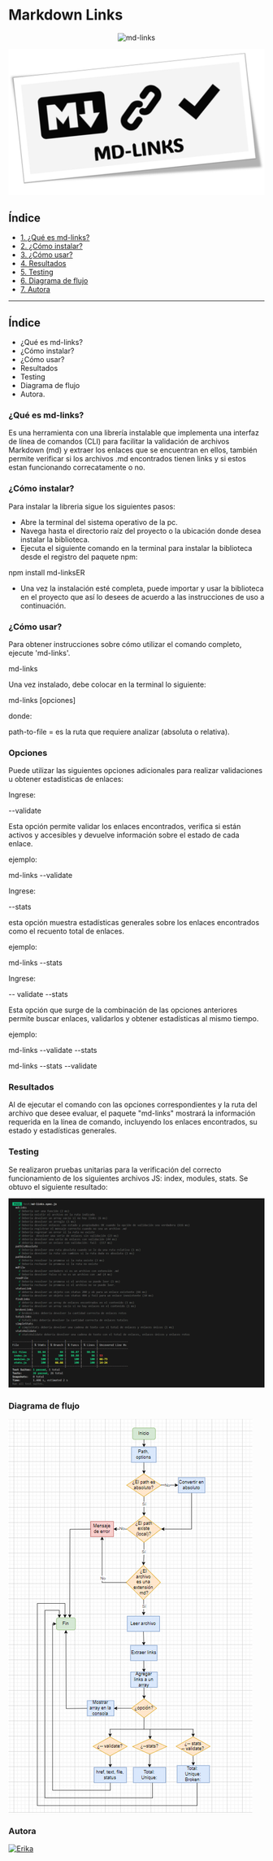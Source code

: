 # Markdown Links

<p align="center">
  <img src="DEV10-MD-LINKS/img/md-links.png" alt="md-links">
</p>

[![md-links](./img/md-links.png "md-links")](./img/md-links.png "md-links")

## Índice

* [1. ¿Qué es md-links?](#1-¿Qué-es-md-links?)
* [2. ¿Cómo instalar?](#2-¿Cómo-instalar?)
* [3. ¿Cómo usar?](#3-¿Cómo-usar?)
* [4. Resultados](#4-Resultados)
* [5. Testing](#5-Testing)
* [6. Diagrama de flujo](#5-Diagrama-de-flujo)
* [7. Autora](#5-Autora)

***

##  Índice 
-  ¿Qué es md-links?
-  ¿Cómo instalar?
-  ¿Cómo usar?
-  Resultados
-  Testing
-  Diagrama de flujo
-  Autora.


### ¿Qué es md-links?

 Es una herramienta con una librería instalable que implementa una interfaz de línea de comandos (CLI) para facilitar la validación de archivos Markdown (md) y extraer los enlaces que se encuentran en ellos, también permite verificar si los archivos .md encontrados tienen links y si estos estan funcionando correcatamente o no. 

### ¿Cómo instalar?

Para instalar la libreria sigue los siguientes pasos:

* Abre la terminal del sistema operativo de la pc.
* Navega hasta el directorio raíz del proyecto o la ubicación donde desea instalar la biblioteca.
* Ejecuta el siguiente comando en la terminal para instalar la biblioteca desde el registro del paquete npm:

npm install md-linksER

* Una vez la instalación esté completa, puede importar y usar la biblioteca en el proyecto que así lo desees de acuerdo a las instrucciones de uso a continuación.

### ¿Cómo usar?

Para obtener instrucciones sobre cómo utilizar el comando completo, ejecute 'md-links'.

md-links

Una vez instalado, debe colocar en la terminal lo siguiente:

md-links <path-to-file> [opciones]

donde:

path-to-file = es la ruta que requiere analizar (absoluta o relativa).

### Opciones

Puede utilizar las siguientes opciones adicionales para realizar validaciones u obtener estadísticas de enlaces:

Ingrese:

--validate

Esta opción permite validar los enlaces encontrados, verifica si están activos y accesibles y devuelve información sobre el estado de cada enlace.

ejemplo: 

md-links <path-to-file> --validate

Ingrese:

--stats

esta opción muestra estadísticas generales sobre los enlaces encontrados como el recuento total de enlaces.

ejemplo:

md-links <path-to-file> --stats

Ingrese:

-- validate --stats

Esta opción que surge de la combinación de las opciones anteriores permite buscar enlaces, validarlos y obtener estadísticas al mismo tiempo.

ejemplo:

md-links <path-to-file> --validate --stats

md-links <path-to-file> --stats --validate

### Resultados

Al de ejecutar el comando con las opciones correspondientes y la ruta del archivo que desee evaluar, el paquete "md-links" mostrará la información requerida en la línea de comando, incluyendo los enlaces encontrados, su estado y estadísticas generales.

### Testing

Se realizaron pruebas unitarias para la verificación del correcto funcionamiento de los siguientes archivos JS: index, modules, stats. Se obtuvo el siguiente resultado:

[![Tests](./img/Tests.png "Tests")](./img/Tets.png "Tets")


### Diagrama de flujo

[![Diagrama](./img/Diagrama.png "Diagrama")](./img/Diagrama.png "Diagrama")

### Autora

[![Erika](https://i.imgur.com/8ZSGppz.png "Erika")](https://i.imgur.com/8ZSGppz.png "Erika")

